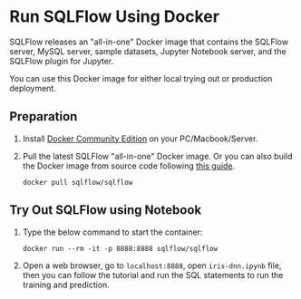 # Run SQLFlow Using Docker

SQLFlow releases an "all-in-one" Docker image that contains the SQLFlow server, MySQL
server, sample datasets, Jupyter Notebook server, and the SQLFlow plugin for Jupyter.

You can use this Docker image for either local trying out or production deployment.

## Preparation

1. Install [Docker Community Edition](https://docs.docker.com/install/) on your PC/Macbook/Server.
1. Pull the latest SQLFlow "all-in-one" Docker image. Or you can also 
   build the Docker image from source code following [this guide](./build.md).

   ```
   docker pull sqlflow/sqlflow
   ```

## Try Out SQLFlow using Notebook

1. Type the below command to start the container:

   ```
   docker run --rm -it -p 8888:8888 sqlflow/sqlflow
   ```

1. Open a web browser, go to `localhost:8888`, open `iris-dnn.ipynb` file, then you can
   follow the tutorial and run the SQL statements to run the training and prediction.

